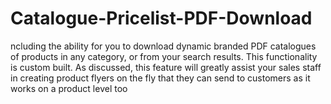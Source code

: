 # Catalogue-Pricelist-PDF-Download
ncluding the ability for you to download dynamic branded PDF catalogues of products in any category, or from your search results. This functionality is custom built. As discussed, this feature will greatly assist your sales staff in creating product flyers on the fly that they can send to customers as it works on a product level too
